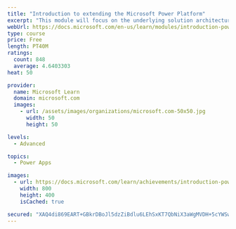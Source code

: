 ```yaml
---
title: "Introduction to extending the Microsoft Power Platform"
excerpt: "This module will focus on the underlying solution architecture from a technical perspective and what extensibility options exist. It will also cover the ever-important element of the Microsoft Power Platform development, which is the decision-making process of determining when to use configuration versus code."
webUrl: https://docs.microsoft.com/en-us/learn/modules/introduction-power-platform-extensibility-model/
type: course
price: Free
length: PT40M
ratings:
  count: 848
  average: 4.6403303
heat: 50

provider:
  name: Microsoft Learn
  domain: microsoft.com
  images:
    - url: /assets/images/organizations/microsoft.com-50x50.jpg
      width: 50
      height: 50

levels:
  - Advanced

topics:
  - Power Apps

images:
  - url: https://docs.microsoft.com/learn/achievements/introduction-power-platform-extensibility-model-social.png
    width: 800
    height: 400
    isCached: true

secured: "XAQ4di869EART+GBkrDBoJl5dzZiBdlu6LEhSxKT7QbNiX3aWgMVDH+5cYWSwBm2fmlpbGw805oDhRHCZNDLmwm568a95byezizt/JiXiPJyaY3SS/Sp/ZcvaJbUDz/887dBkhywUDKtO1z+dlNZRo6tzgNAds2nzAvrtZUdfkCh2mbgBRRhj/C0u3igck67TU9gqzJ+x+m9oK/kLZF4BozJkpEOAP//06XPSDQIb3Yb1AyevloV3YJgSBUQq4HBrLBAa82kDJQENNUzqa/kwFt9D/Zry+BJcypKGUkCyEfX7kt99AdMqOOGErRnlmBU4UZgoDlesj36BirpZdvAMTbW13lwX5CgzAliOaBONkXoMe4LJ6dyKxcyqDqvXoWKPVK/W8Hph2WXuLcVmV+f6GTkmUnUXl3TnR1bMrFpW+4=;JDeJiSQXcS2YFCRUyu5vrg=="
---
```


